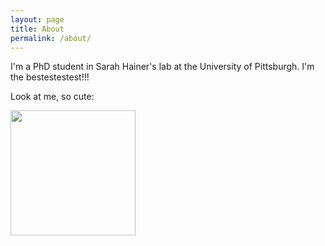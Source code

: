 ```yaml
---
layout: page
title: About
permalink: /about/
---
```


I'm a PhD student in Sarah Hainer's lab at the University of Pittsburgh. I'm the bestestestest!!!

Look at me, so cute: 

<img width ="200" align = left id="profile" src = "/assets/rithika-pic.JPG"/>

